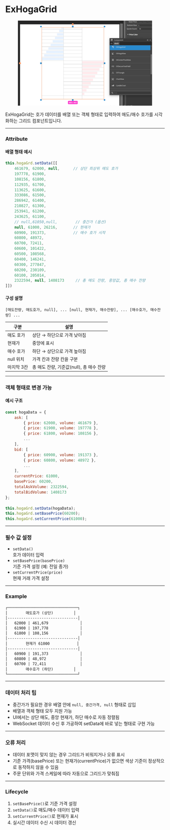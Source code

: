 # ExHogaGrid

<figure><img src="../../.gitbook/assets/스크린샷 2025-06-27 164531.png" alt=""><figcaption></figcaption></figure>

ExHogaGrid는 호가 데이터를 배열 또는 객체 형태로 입력하여 매도/매수 호가를 시각화하는 그리드 컴포넌트입니다.

***

### Attribute

#### 배열 형태 예시

```javascript
this.hogaGrd.setData([[
    461679, 62000, null,      // 상단 최상위 매도 호가
    197778, 61900, 
    108156, 61800, 
    112935, 61700, 
    113625, 61600, 
    333086, 61500, 
    286942, 61400, 
    210827, 61300, 
    253941, 61200, 
    243625, 61100, 
    // null,61050,null,        // 중간가 (옵션)
    null, 61000, 26216,       // 현재가
    60900, 191373,            // 매수 호가 시작
    60800, 48972,
    60700, 72411,
    60600, 101422,
    60500, 108568,
    60400, 146241,
    60300, 277847,
    60200, 230109,
    60100, 205014,
    2322594, null, 1408173     // 총 매도 잔량, 중앙값, 총 매수 잔량
]])
```

#### 구성 설명

```
[매도잔량, 매도호가, null], ... [null, 현재가, 매수잔량], ... [매수호가, 매수잔량] ...
```

| 구분      | 설명                          |
| ------- | --------------------------- |
| 매도 호가   | 상단 → 하단으로 가격 낮아짐            |
| 현재가     | 중앙에 표시                      |
| 매수 호가   | 하단 → 상단으로 가격 높아짐            |
| null 위치 | 가격 칸과 잔량 칸을 구분              |
| 마지막 3칸  | 총 매도 잔량, 기준값(null), 총 매수 잔량 |

***

### 객체 형태로 변경 가능

#### 예시 구조

```javascript
const hogaData = {
    ask: [
        { price: 62000, volume: 461679 },
        { price: 61900, volume: 197778 },
        { price: 61800, volume: 108156 },
        ...
    ],
    bid: [
        { price: 60900, volume: 191373 },
        { price: 60800, volume: 48972 },
        ...
    ],
    currentPrice: 61000,
    basePrice: 60200,
    totalAskVolume: 2322594,
    totalBidVolume: 1408173
};

this.hogaGrd.setData(hogaData);
this.hogaGrd.setBasePrice(60200);
this.hogaGrd.setCurrentPrice(61000);
```

***

### 필수 값 설정

* `setData()`\
  호가 데이터 입력
* `setBasePrice(basePrice)`\
  기준 가격 설정 (예: 전일 종가)
* `setCurrentPrice(price)`\
  현재 거래 가격 설정

***

### Example

```
┌───────────────────────────────┐
│        매도호가 (상단)         │
│-------------------------------│
│   62000 | 461,679              │
│   61900 | 197,778              │
│   61800 | 108,156              │
│-------------------------------│
│        현재가 61000            │
│-------------------------------│
│   60900 | 191,373              │
│   60800 | 48,972               │
│   60700 | 72,411               │
│        매수호가 (하단)         │
└───────────────────────────────┘
```

***

### 데이터 처리 팁

* 중간가가 필요한 경우 배열 안에 `null, 중간가격, null` 형태로 삽입
* 배열과 객체 형태 모두 지원 가능
* UI에서는 상단 매도, 중앙 현재가, 하단 매수로 자동 정렬됨
* WebSocket 데이터 수신 후 가공하여 setData에 바로 넣는 형태로 구현 가능

***

### 오류 처리

* 데이터 포맷이 맞지 않는 경우 그리드가 비워지거나 오류 표시
* 기준 가격(basePrice) 또는 현재가(currentPrice)가 없으면 색상 기준이 정상적으로 동작하지 않을 수 있음
* 주문 단위와 가격 스케일에 따라 자동으로 그리드가 맞춰짐

***

### Lifecycle

1. `setBasePrice()`로 기준 가격 설정
2. `setData()`로 매도/매수 데이터 입력
3. `setCurrentPrice()`로 현재가 표시
4. 실시간 데이터 수신 시 데이터 갱신

